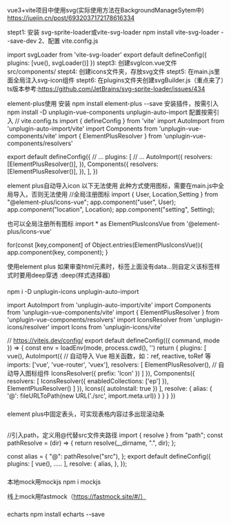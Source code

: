vue3+vite项目中使用svg(实际使用方法在BackgroundManageSytem中)
https://juejin.cn/post/6932037172178616334

stept1: 安装 svg-sprite-loader或vite-svg-loader
npm install vite-svg-loader --save-dev
2、配置 vite.config.js

import svgLoader from 'vite-svg-loader'
export default defineConfig({
plugins: [vue(), svgLoader()]
})
stept3: 创建svgIcon.vue文件src/components/
stept4: 创建icons文件夹，存放svg文件
stept5: 在main.js里面全局注入svg-icon组件
stept6: 在plugins文件夹创建svgBuilder.js（重点来了）ts版本参考:https://github.com/JetBrains/svg-sprite-loader/issues/434

element-plus使用
安装
npm install element-plus --save
安装插件，按需引入
npm install -D unplugin-vue-components unplugin-auto-import
配置按需引入
// vite.config.ts
import { defineConfig } from 'vite'
import AutoImport from 'unplugin-auto-import/vite'
import Components from 'unplugin-vue-components/vite'
import { ElementPlusResolver } from 'unplugin-vue-components/resolvers'

export default defineConfig({
  // ...
  plugins: [
    // ...
    AutoImport({
      resolvers: [ElementPlusResolver()],
    }),
    Components({
      resolvers: [ElementPlusResolver()],
    }),
  ],
})

element plus自动导入icon 以下无法使用
此种方式使用图标，需要在main.js中全局导入，否则无法使用
<el-icon>
    <component :is="item.icon" ></component>
</el-icon>
//全局注册图标
import { User, Location,Setting } from "@element-plus/icons-vue";
app.component("user", User);
app.component("location", Location);
app.component("setting", Setting);

也可以全局注册所有图标
import * as ElementPlusIconsVue from '@element-plus/icons-vue'

for(const [key,component] of Object.entries(ElementPlusIconsVue)){
    app.component(key, component);
}

使用element plus 如果审查html元素时，标签上面没有data...则自定义该标签样式时要用deep穿透
:deep(样式选择器)
####

npm i -D unplugin-icons unplugin-auto-import

import AutoImport from 'unplugin-auto-import/vite'
import Components from 'unplugin-vue-components/vite'
import { ElementPlusResolver } from 'unplugin-vue-components/resolvers'
import IconsResolver from 'unplugin-icons/resolver'
import Icons from 'unplugin-icons/vite'

// https://vitejs.dev/config/
export default defineConfig(({ command, mode }) => {
  const env = loadEnv(mode, process.cwd(), '')
  return {
    plugins: [
      vue(),
      AutoImport({
        // 自动导入 Vue 相关函数，如：ref, reactive, toRef 等
        imports: ['vue', 'vue-router', 'vuex'],
        resolvers: [
          ElementPlusResolver(),
          // 自动导入图标组件
          IconsResolver({
            prefix: 'Icon'
          })
        ]
      }),
      Components({
        resolvers: [
          IconsResolver({
            enabledCollections: ['ep']
          }),
          ElementPlusResolver()
        ]
      }),
      Icons({
        autoInstall: true
      })
    ],
    resolve: {
      alias: {
        '@': fileURLToPath(new URL('./src', import.meta.url))
      }
    }
  }
})
###
element plus中固定表头，可实现表格内容过多出现滚动条

##
//引入path，定义用@代替src文件夹路径
import { resolve } from "path";
const pathResolve = (dir) => {
  return resolve(__dirname, ".", dir);
};

const alias = {
  "@": pathResolve("src"),
};
export default defineConfig({
  plugins: [
    vue(),
    .....
  ],
  resolve: {
    alias,
  },
});
###
本地mock用mockjs
npm i mockjs

线上mock用fastmock（https://fastmock.site/#/）

###
echarts
npm install echarts --save

###